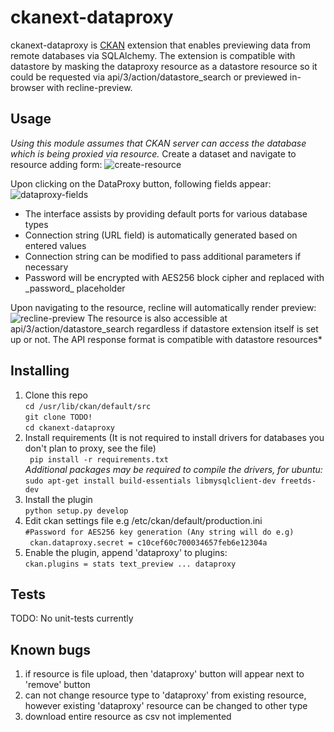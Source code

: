 ckanext-dataproxy
=========
ckanext-dataproxy is [CKAN](https://github.com/ckan/ckan) extension that enables previewing data from remote databases via SQLAlchemy. The extension is compatible with datastore by masking the dataproxy resource as a datastore resource so it could be requested via api/3/action/datastore_search or previewed in-browser with recline-preview.

Usage
-------
*Using this module assumes that CKAN server can access the database which is being proxied via resource.*
Create a dataset and navigate to resource adding form:
![create-resource](http://i.imgur.com/B7jAl7T.png)

Upon clicking on the DataProxy button, following fields appear:
![dataproxy-fields](http://i.imgur.com/iQexXDM.png)

 - The interface assists by providing default ports for various database types
 - Connection string (URL field) is automatically generated based on entered values
 - Connection string can be modified to pass additional parameters if necessary
 - Password will be encrypted with AES256 block cipher and replaced with \_password\_ placeholder

Upon navigating to the resource, recline will automatically render preview:
![recline-preview](http://i.imgur.com/OCA4tMf.png)
The resource is also accessible at api/3/action/datastore_search regardless if datastore extension itself is set up or not. The API response format is compatible with datastore resources*

Installing
-------
1) Clone this repo  
`cd /usr/lib/ckan/default/src`  
`git clone TODO!`  
`cd ckanext-dataproxy`  
 2) Install requirements (It is not required to install drivers for databases you don't plan to proxy, see the file)  
` pip install -r requirements.txt`  
*Additional packages may be required to compile the drivers, for ubuntu:*  
`sudo apt-get install build-essentials libmysqlclient-dev freetds-dev`  
3) Install the plugin  
`python setup.py develop`  
4) Edit ckan settings file e.g /etc/ckan/default/production.ini  
`#Password for AES256 key generation (Any string will do e.g)`  
` ckan.dataproxy.secret = c10cef60c700034657feb6e12304a`  
5) Enable the plugin, append 'dataproxy' to plugins:  
`ckan.plugins = stats text_preview ... dataproxy`  

Tests
-------
TODO: No unit-tests currently

Known bugs
-------
1. if resource is file upload, then 'dataproxy' button will appear next to 'remove' button
2. can not change resource type to 'dataproxy' from existing resource, however existing 'dataproxy' resource can be changed to other type
3. download entire resource as csv not implemented
